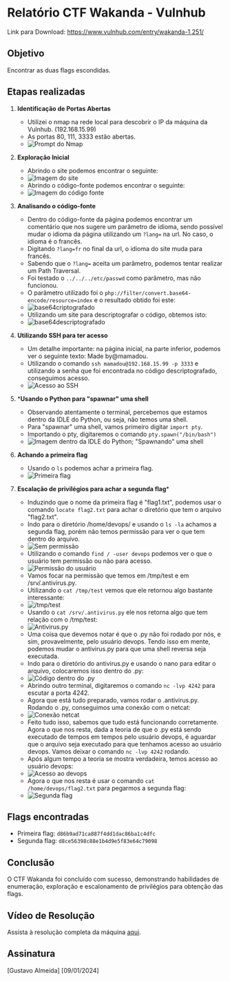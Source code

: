# Relatório CTF Wakanda - Vulnhub
Link para Download: https://www.vulnhub.com/entry/wakanda-1,251/

## Objetivo
Encontrar as duas flags escondidas.

## Etapas realizadas

1. **Identificação de Portas Abertas**
   - Utilizei o nmap na rede local para descobrir o IP da máquina da Vulnhub. (192.168.15.99)
   - As portas 80, 111, 3333 estão abertas.
   - ![Prompt do Nmap](https://github.com/Finkeel/Relatorio-Wakanda/blob/main/imagens/scannmap.png)

2. **Exploração Inicial**
   - Abrindo o site podemos encontrar o seguinte:
   - ![Imagem do site](https://github.com/Finkeel/Relatorio-Wakanda/blob/main/imagens/site.png)
   - Abrindo o código-fonte podemos encontrar o seguinte:
   - ![Imagem do código fonte](https://github.com/Finkeel/Relatorio-Wakanda/blob/main/imagens/codigofonte.png)

3. **Analisando o código-fonte**
   - Dentro do código-fonte da página podemos encontrar um comentário que nos sugere um parâmetro de idioma, sendo possível mudar o idioma da página utilizando um `?lang=` na url. No caso, o idioma é o francês.
   - Digitando `?lang=fr` no final da url, o idioma do site muda para francês.
   - Sabendo que o `?lang=` aceita um parâmetro, podemos tentar realizar um Path Traversal.
   - Foi testado o `../../../etc/passwd` como parâmetro, mas não funcionou.
   - O parâmetro utilizado foi o `php://filter/convert.base64-encode/resource=index` e o resultado obtido foi este:
   - ![base64criptografado](https://github.com/Finkeel/Relatorio-Wakanda/blob/main/imagens/base64criptografado.png)
   - Utilizando um site para descriptografar o código, obtemos isto:
   - ![base64descriptografado](https://github.com/Finkeel/Relatorio-Wakanda/blob/main/imagens/base64descriptografado.png)

4. **Utilizando SSH para ter acesso**
   - Um detalhe importante: na página inicial, na parte inferior, podemos ver o seguinte texto: Made by@mamadou.
   - Utilizando o comando `ssh mamadou@192.168.15.99 -p 3333` e utilizando a senha que foi encontrada no código descriptografado, conseguimos acesso.
   - ![Acesso ao SSH](https://github.com/Finkeel/Relatorio-Wakanda/blob/main/imagens/acessossh.png)

5. ***Usando o Python para "spawnar" uma shell**
   - Observando atentamente o terminal, percebemos que estamos dentro da IDLE do Python, ou seja, não temos uma shell.
   - Para "spawnar" uma shell, vamos primeiro digitar `import pty`.
   - Importando o pty, digitaremos o comando `pty.spawn("/bin/bash")`
   - ![Imagem dentro da IDLE do Python; "Spawnando" uma shell](https://github.com/Finkeel/Relatorio-Wakanda/blob/main/imagens/spawnandoshell.png)

6. **Achando a primeira flag**
   - Usando o `ls` podemos achar a primeira flag.
   - ![Primeira flag](https://github.com/Finkeel/Relatorio-Wakanda/blob/main/imagens/primeiraflag.png)

7. **Escalação de privilégios para achar a segunda flag***
   - Induzindo que o nome da primeira flag é "flag1.txt", podemos usar o comando `locate flag2.txt` para achar o diretório que tem o arquivo "flag2.txt".
   - Indo para o diretório /home/devops/ e usando o `ls -la` achamos a segunda flag, porém não temos permissão para ver o que tem dentro do arquivo.
   - ![Sem permissão](https://github.com/Finkeel/Relatorio-Wakanda/blob/main/imagens/sempermissaosegundaflag.png)
   - Utilizando o comando `find / -user devops` podemos ver o que o usuário tem permissão ou não para acesso.
   - ![Permissão do usuário](https://github.com/Finkeel/Relatorio-Wakanda/blob/main/imagens/permissaousuario.png)
   - Vamos focar na permissão que temos em /tmp/test e em /srv/.antivirus.py.
   - Utilizando o `cat /tmp/test` vemos que ele retornou algo bastante interessante:
   - ![/tmp/test](https://github.com/Finkeel/Relatorio-Wakanda/blob/main/imagens/tmptest.png)
   - Usando o `cat /srv/.antivirus.py` ele nos retorna algo que  tem relação com o /tmp/test:
   - ![Antivirus.py](https://github.com/Finkeel/Relatorio-Wakanda/blob/main/imagens/antiviruspy.png)
   - Uma coisa que devemos notar é que o .py não foi rodado por nós, e sim, provavelmente, pelo usuário devops. Tendo isso em mente, podemos mudar o antivirus.py para que uma shell reversa seja executada.
   - Indo para o diretório do antivirus.py e usando o nano para editar o arquivo, colocaremos isso dentro do .py:
   - ![Código dentro do .py](https://github.com/Finkeel/Relatorio-Wakanda/blob/main/imagens/codigopython.png)
   - Abrindo outro terminal, digitaremos o comando `nc -lvp 4242` para escutar a porta 4242.
   - Agora que está tudo preparado, vamos rodar o .antivirus.py. Rodando o .py, conseguimos uma conexão com o netcat:
   - ![Conexão netcat](https://github.com/Finkeel/Relatorio-Wakanda/blob/main/imagens/netcat.png)
   - Feito tudo isso, sabemos que tudo está funcionando corretamente. Agora o que nos resta, dada a teoria de que o .py está sendo executado de tempos em tempos pelo usuário devops, é aguardar que o arquivo seja executado para que tenhamos acesso ao usuário devops. Vamos deixar o comando `nc -lvp 4242` rodando.
   - Após algum tempo a teoria se mostra verdadeira, temos acesso ao usuário devops:
   - ![Acesso ao devops](https://github.com/Finkeel/Relatorio-Wakanda/blob/main/imagens/devopsacesso.png)
   - Agora o que nos resta é usar o comando `cat /home/devops/flag2.txt` para pegarmos a segunda flag:
   - ![Segunda flag](https://github.com/Finkeel/Relatorio-Wakanda/blob/main/imagens/segundaflagpega.png)

## Flags encontradas
- Primeira flag: `d86b9ad71ca887f4dd1dac86ba1c4dfc`
- Segunda flag: `d8ce56398c88e1b4d9e5f83e64c79098`

## Conclusão
O CTF Wakanda foi concluído com sucesso, demonstrando habilidades de enumeração, exploração e escalonamento de privilégios para obtenção das flags.

## Vídeo de Resolução
Assista à resolução completa da máquina [aqui](https://www.youtube.com/watch?v=2-VJPadF79A).

## Assinatura
[Gustavo Almeida]
[09/01/2024]

